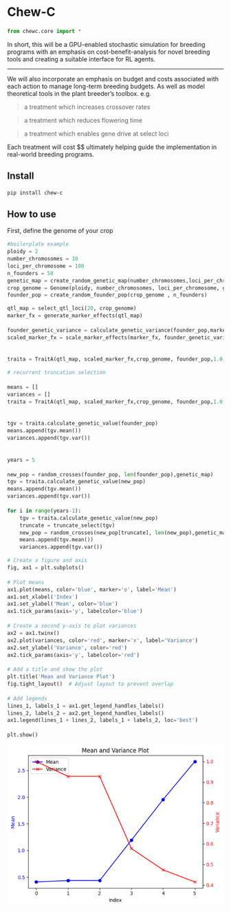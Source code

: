 # Chew-C


<!-- WARNING: THIS FILE WAS AUTOGENERATED! DO NOT EDIT! -->

``` python
from chewc.core import *
```

In short, this will be a GPU-enabled stochastic simulation for breeding
programs with an emphasis on cost-benefit-analysis for novel breeding
tools and creating a suitable interface for RL agents.

------------------------------------------------------------------------

We will also incorporate an emphasis on budget and costs associated with
each action to manage long-term breeding budgets. As well as model
theoretical tools in the plant breeder’s toolbox. e.g.

> a treatment which increases crossover rates

> a treatment which reduces flowering time

> a treatment which enables gene drive at select loci

Each treatment will cost \$\$ ultimately helping guide the
implementation in real-world breeding programs.

## Install

``` sh
pip install chew-c
```

## How to use

First, define the genome of your crop

``` python
#boilerplate example
ploidy = 2
number_chromosomes = 10
loci_per_chromosome = 100
n_founders = 50
genetic_map = create_random_genetic_map(number_chromosomes,loci_per_chromosome)
crop_genome = Genome(ploidy, number_chromosomes, loci_per_chromosome, genetic_map)
founder_pop = create_random_founder_pop(crop_genome , n_founders)
```

``` python
qtl_map = select_qtl_loci(20, crop_genome)
marker_fx = generate_marker_effects(qtl_map)

founder_genetic_variance = calculate_genetic_variance(founder_pop,marker_fx,crop_genome)
scaled_marker_fx = scale_marker_effects(marker_fx, founder_genetic_variance, 0.5)


traita = TraitA(qtl_map, scaled_marker_fx,crop_genome, founder_pop,1.0,0.0)
```

``` python
# recurrent truncation selection

means = []
variances = []
traita = TraitA(qtl_map, scaled_marker_fx,crop_genome, founder_pop,1.0,0.0)


tgv = traita.calculate_genetic_value(founder_pop)
means.append(tgv.mean())
variances.append(tgv.var())
                 
                 
years = 5

new_pop = random_crosses(founder_pop, len(founder_pop),genetic_map)
tgv = traita.calculate_genetic_value(new_pop)
means.append(tgv.mean())
variances.append(tgv.var())
                 
for i in range(years-1):
    tgv = traita.calculate_genetic_value(new_pop)
    truncate = truncate_select(tgv)
    new_pop = random_crosses(new_pop[truncate], len(new_pop),genetic_map)
    means.append(tgv.mean())
    variances.append(tgv.var())
```

``` python
# Create a figure and axis
fig, ax1 = plt.subplots()

# Plot means
ax1.plot(means, color='blue', marker='o', label='Mean')
ax1.set_xlabel('Index')
ax1.set_ylabel('Mean', color='blue')
ax1.tick_params(axis='y', labelcolor='blue')

# Create a second y-axis to plot variances
ax2 = ax1.twinx()
ax2.plot(variances, color='red', marker='x', label='Variance')
ax2.set_ylabel('Variance', color='red')
ax2.tick_params(axis='y', labelcolor='red')

# Add a title and show the plot
plt.title('Mean and Variance Plot')
fig.tight_layout()  # Adjust layout to prevent overlap

# Add legends
lines_1, labels_1 = ax1.get_legend_handles_labels()
lines_2, labels_2 = ax2.get_legend_handles_labels()
ax1.legend(lines_1 + lines_2, labels_1 + labels_2, loc='best')

plt.show()
```

![](index_files/figure-commonmark/cell-7-output-1.png)
